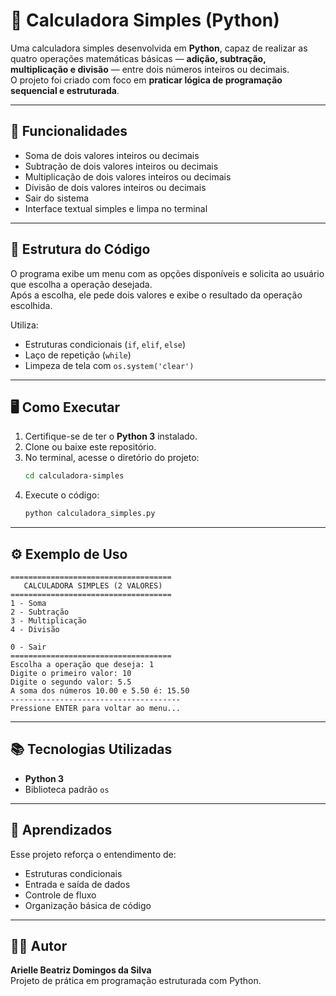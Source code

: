 # 🧮 Calculadora Simples (Python)

Uma calculadora simples desenvolvida em **Python**, capaz de realizar as quatro operações matemáticas básicas — **adição, subtração, multiplicação e divisão** — entre dois números inteiros ou decimais.  
O projeto foi criado com foco em **praticar lógica de programação sequencial e estruturada**.

---

## 🚀 Funcionalidades

- Soma de dois valores inteiros ou decimais  
- Subtração de dois valores inteiros ou decimais  
- Multiplicação de dois valores inteiros ou decimais 
- Divisão de dois valores inteiros ou decimais
- Sair do sistema
- Interface textual simples e limpa no terminal  

---

## 🧩 Estrutura do Código

O programa exibe um menu com as opções disponíveis e solicita ao usuário que escolha a operação desejada.  
Após a escolha, ele pede dois valores e exibe o resultado da operação escolhida.  

Utiliza:
- Estruturas condicionais (`if`, `elif`, `else`)
- Laço de repetição (`while`)
- Limpeza de tela com `os.system('clear')`

---

## 🖥️ Como Executar

1. Certifique-se de ter o **Python 3** instalado.  
2. Clone ou baixe este repositório.  
3. No terminal, acesse o diretório do projeto:  
   ```bash
   cd calculadora-simples
   ```
4. Execute o código:  
   ```bash
   python calculadora_simples.py
   ```

---

## ⚙️ Exemplo de Uso

```
====================================
   CALCULADORA SIMPLES (2 VALORES)
====================================
1 - Soma
2 - Subtração
3 - Multiplicação
4 - Divisão

0 - Sair
====================================
Escolha a operação que deseja: 1
Digite o primeiro valor: 10
Digite o segundo valor: 5.5
A soma dos números 10.00 e 5.50 é: 15.50
--------------------------------------
Pressione ENTER para voltar ao menu...
```

---

## 📚 Tecnologias Utilizadas

- **Python 3**
- Biblioteca padrão `os`

---

## 🧠 Aprendizados

Esse projeto reforça o entendimento de:
- Estruturas condicionais
- Entrada e saída de dados
- Controle de fluxo
- Organização básica de código

---

## 🧑‍💻 Autor

**Arielle Beatriz Domingos da Silva**  
Projeto de prática em programação estruturada com Python.
